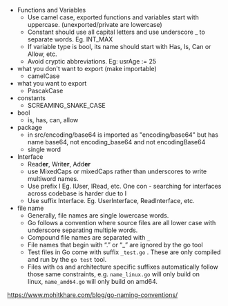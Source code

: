 - Functions and Variables
  - Use camel case, exported functions and variables start with uppercase. (unexported/private are lowercase)
  - Constant should use all capital letters and use underscore _ to separate words. Eg. INT_MAX
  - If variable type is bool, its name should start with Has, Is, Can or Allow, etc.
  - Avoid cryptic abbreviations. Eg: usrAge := 25
- what you don't want to export (make importable)
  - camelCase
- what you want to export
  - PascakCase
- constants
  - SCREAMING_SNAKE_CASE
- bool
  - is, has, can, allow
- package 
  - in src/encoding/base64 is imported as "encoding/base64" but has name base64, not encoding_base64 and not encodingBase64
  - single word
- Interface
  - Read**er**, Writ**er**, Add**er**
  - use MixedCaps or mixedCaps rather than underscores to write multiword names.
  - Use prefix I Eg. IUser, IRead, etc. One con - searching for interfaces across codebase is harder due to I
  - Use suffix Interface. Eg. UserInterface, ReadInterface, etc.
- file name
  - Generally, file names are single lowercase words.
  - Go follows a convention where source files are all lower case with underscore separating multiple words.
  - Compound file names are separated with `_`
  - File names that begin with “.” or “_” are ignored by the go tool
  - Test files in Go come with suffix `_test.go` . These are only compiled and run by the `go test` tool.
  - Files with os and architecture specific suffixes automatically follow those same constraints, e.g. `name_linux.go` will only build on linux, `name_amd64.go` will only build on amd64.

https://www.mohitkhare.com/blog/go-naming-conventions/
